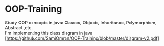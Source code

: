 # OOP-Training
Study OOP concepts in java: Classes, Objects, Inheritance, Polymorphism, Abstract ,etc.  
I'm implementing this class diagram in java [https://github.com/SamiOmran/OOP-Training/blob/master/diagram-v2.pdf]
